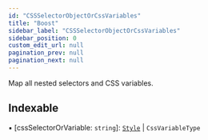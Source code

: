 ```yaml
---
id: "CSSSelectorObjectOrCssVariables"
title: "Boost"
sidebar_label: "CSSSelectorObjectOrCssVariables"
sidebar_position: 0
custom_edit_url: null
pagination_prev: null
pagination_next: null
---
```


Map all nested selectors and CSS variables.

## Indexable

▪ [cssSelectorOrVariable: `string`]: [`Style`](../modules.md#style) \| `CssVariableType`
